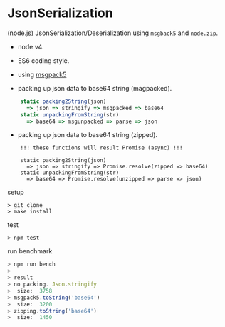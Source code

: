 # JsonSerialization
(node.js) JsonSerialization/Deserialization using `msgback5` and `node.zip`.

* node v4.
* ES6 coding style.
* using [msgpack5](https://www.npmjs.com/package/msgpack5)

* packing up json data to base64 string (magpacked).
```js
    static packing2String(json)
      => json => stringify => msgpacked => base64
    static unpackingFromString(str)
      => base64 => msgunpacked => parse => json
```

* packing up json data to base64 string (zipped).
```
    !!! these functions will result Promise (async) !!!

    static packing2String(json)
      => json => stringify => Promise.resolve(zipped => base64)
    static unpackingFromString(str)
      => base64 => Promise.resolve(unzipped => parse => json)
```

setup
```
> git clone
> make install
```

test
```
> npm test
```

run benchmark
```js
> npm run bench
>
> result
> no packing. Json.stringify
>  size:  3758
> msgpack5.toString('base64')
>  size:  3200
> zipping.toString('base64')
>  size:  1450
```


